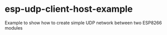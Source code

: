 # esp-udp-client-host-example
Example to show how to create simple UDP network between two ESP8266 modules
